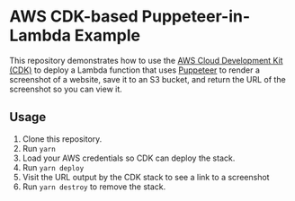 # AWS CDK-based Puppeteer-in-Lambda Example

This repository demonstrates how to use the [AWS Cloud Development Kit (CDK)](https://aws.amazon.com/cdk/) to deploy a
Lambda function that uses [Puppeteer](https://pptr.dev) to render a screenshot of a website, save it to an S3 bucket,
and return the URL of the screenshot so you can view it.

## Usage

1. Clone this repository.
2. Run `yarn`
3. Load your AWS credentials so CDK can deploy the stack.
4. Run `yarn deploy`
5. Visit the URL output by the CDK stack to see a link to a screenshot
6. Run `yarn destroy` to remove the stack.